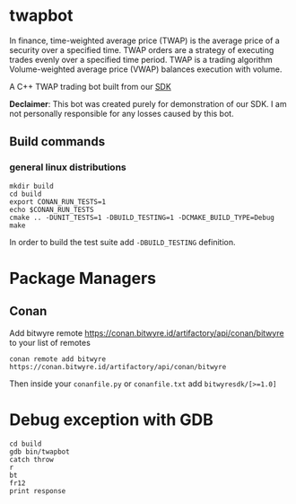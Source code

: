 # twapbot

In finance, time-weighted average price (TWAP) is the average price of a security over a specified time. 
TWAP orders are a strategy of executing trades evenly over a specified time period.
TWAP is a trading algorithm
 Volume-weighted average price (VWAP) balances execution with volume.

A C++ TWAP trading bot built from our [SDK](https://github.com/leannejdong/sdk/tree/feature/async-api/cpp)

**Declaimer**: This bot was created purely for demonstration of our SDK. I am not personally responsible for any losses 
caused by this bot.

## Build commands

### general linux distributions

```shell
mkdir build
cd build
export CONAN_RUN_TESTS=1
echo $CONAN_RUN_TESTS
cmake .. -DUNIT_TESTS=1 -DBUILD_TESTING=1 -DCMAKE_BUILD_TYPE=Debug
make
```
<!---
Note: everytime you run `conan create` you don't need to wait for your changes to be merged in develop branch.
The `create` command will update your local cache and you can run the examples with the updates.
--->
In order to build the test suite add `-DBUILD_TESTING` definition.

# Package Managers

## Conan

Add bitwyre remote https://conan.bitwyre.id/artifactory/api/conan/bitwyre to your list of remotes

```
conan remote add bitwyre https://conan.bitwyre.id/artifactory/api/conan/bitwyre
```

Then inside your `conanfile.py` or `conanfile.txt` add `bitwyresdk/[>=1.0]`

# Debug exception with GDB

```
cd build
gdb bin/twapbot
catch throw
r
bt
fr12
print response
```